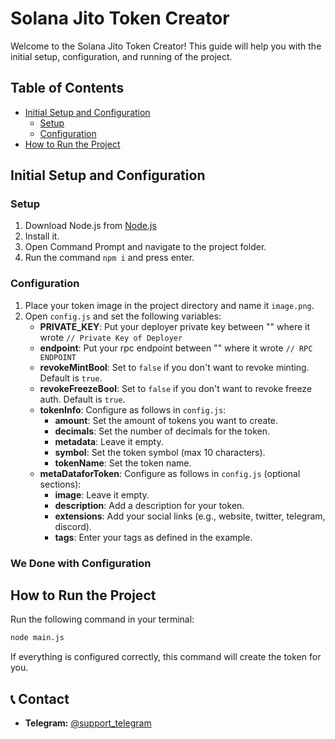 
# Solana Jito Token Creator

Welcome to the Solana Jito Token Creator! This guide will help you with the initial setup, configuration, and running of the project.

## Table of Contents
- [Initial Setup and Configuration](#initial-setup-and-configuration)
  - [Setup](#setup)
  - [Configuration](#configuration)
- [How to Run the Project](#how-to-run-the-project)

## Initial Setup and Configuration

### Setup
1. Download Node.js from [Node.js](https://nodejs.org/en/blog/release/)
2. Install it.
3. Open Command Prompt and navigate to the project folder.
4. Run the command `npm i` and press enter.

### Configuration
1. Place your token image in the project directory and name it `image.png`.
2. Open `config.js` and set the following variables:
    - **PRIVATE_KEY**: Put your deployer private key between "" where it wrote `// Private Key of Deployer`
    - **endpoint**: Put your rpc endpoint between "" where it wrote `// RPC ENDPOINT`
    - **revokeMintBool**: Set to `false` if you don't want to revoke minting. Default is `true`.
    - **revokeFreezeBool**: Set to `false` if you don't want to revoke freeze auth. Default is `true`.
    - **tokenInfo**: Configure as follows in `config.js`:
        - **amount**: Set the amount of tokens you want to create.
        - **decimals**: Set the number of decimals for the token.
        - **metadata**: Leave it empty.
        - **symbol**: Set the token symbol (max 10 characters).
        - **tokenName**: Set the token name.
    - **metaDataforToken**: Configure as follows in `config.js` (optional sections):
        - **image**: Leave it empty.
        - **description**: Add a description for your token.
        - **extensions**: Add your social links (e.g., website, twitter, telegram, discord).
        - **tags**: Enter your tags as defined in the example.

### We Done with Configuration

## How to Run the Project
Run the following command in your terminal:

```bash
node main.js
```

If everything is configured correctly, this command will create the token for you.

## 📞 Contact
- **Telegram:** [@support_telegram](https://t.me/ZorroScripts)
